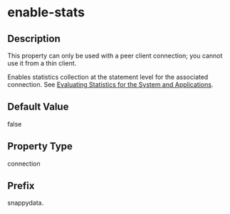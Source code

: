 # enable-stats

## Description

This property can only be used with a peer client connection; you cannot use it from a thin client.

Enables statistics collection at the statement level for the associated connection. See <a href="../../manage_guide/Topics/system_performance.md#concept_D5B2E50F69C54537BBFAA73E2AAEC3DA" class="xref" title="RowStore provides statistics for analyzing system performance. Any member of a distributed system, including RowStore servers, locators, and peer clients, can collect and archive this statistical data.">Evaluating Statistics for the System and Applications</a>.

## Default Value

false

## Property Type

connection

## Prefix

snappydata.
